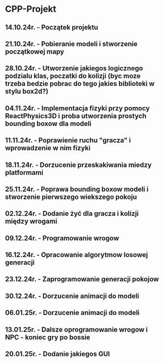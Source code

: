 # CPP-Projekt

## 14.10.24r. - Początek projektu
## 21.10.24r. - Pobieranie modeli i stworzenie początkowej mapy
## 28.10.24r. - Utworzenie jakiegos logicznego podzialu klas, poczatki do kolizji (byc moze trzeba bedzie pobrac do tego jakies biblioteki w stylu box2d?)
## 04.11.24r. - Implementacja fizyki przy pomocy ReactPhysics3D i proba utworzenia prostych bounding boxow dla modeli
## 11.11.24r. - Poprawienie ruchu "gracza" i wprowadzenie w nim fizyki
## 18.11.24r. - Dorzucenie przeskakiwania miedzy platformami
## 25.11.24r. - Poprawa bounding boxow modeli i stworzenie pierwszego wiekszego pokoju
## 02.12.24r. - Dodanie żyć dla gracza i kolizji między wrogami
## 09.12.24r. - Programowanie wrogow
## 16.12.24r. - Opracowanie algorytmow losowej generacji
## 23.12.24r. - Zaprogramowanie generacji pokojow
## 30.12.24r. - Dorzucenie animacji do modeli
## 06.01.25r. - Dorzucenie animacji do modeli
## 13.01.25r. - Dalsze oprogramowanie wrogow i NPC - koniec gry po bossie
## 20.01.25r. - Dodanie jakiegos GUI
